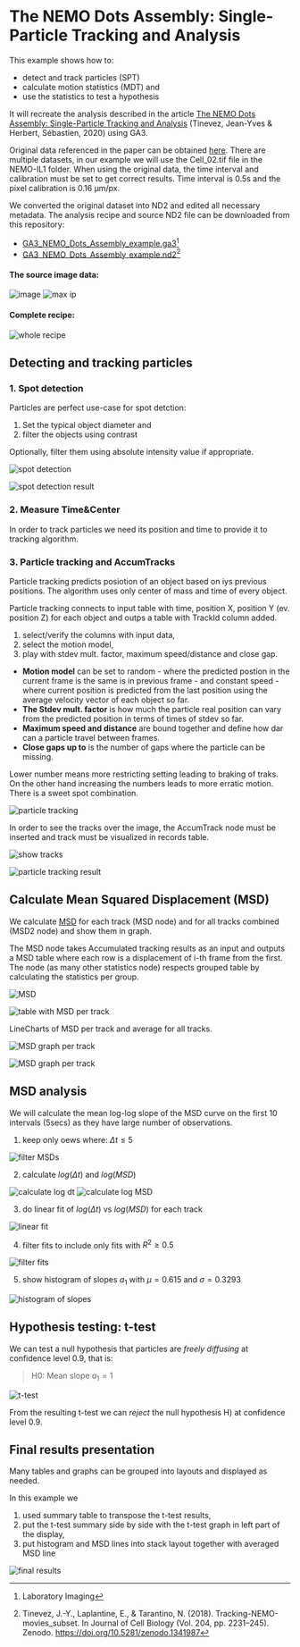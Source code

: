# The NEMO Dots Assembly: Single-Particle Tracking and Analysis

This example shows how to:
- detect and track particles (SPT) 
- calculate motion statistics (MDT) and
- use the statistics to test a hypothesis

It will recreate the analysis described in the article [The NEMO Dots Assembly: Single-Particle Tracking and Analysis](https://doi.org/10.1007/978-3-030-22386-1_4) (Tinevez, Jean-Yves & Herbert, Sébastien, 2020) using GA3. 

Original data referenced in the paper can be obtained [here](https://zenodo.org/record/1341987#.YFmlw69Kg-U). There are multiple datasets, in our example we will use the Cell_02.tif file in the NEMO-IL1 folder. When using the original data, the time interval and calibration must be set to get correct results. Time interval is 0.5s and the pixel calibration is 0.16 µm/px.

We converted the original dataset into ND2 and edited all necessary metadata. The analysis recipe and source ND2 file can be downloaded from this repository:
- [GA3_NEMO_Dots_Assembly_example.ga3](GA3_NEMO_Dots_Assembly_example.ga3)[^1]
- [GA3_NEMO_Dots_Assembly_example.nd2](GA3_NEMO_Dots_Assembly_example.nd2)[^2]

#### The source image data:

![image](images/01_img.png "Image 1 - first frame")
![max ip](images/02_max_ip.png "Image 2 - maximum intensity projection")

#### Complete recipe:

![whole recipe](images/03_whole_recipe.png "Image 3 - whole recipe")

## Detecting and tracking particles

### 1. Spot detection

Particles are perfect use-case for spot detction:

1) Set the typical object diameter and
2) filter the objects using contrast

Optionally, filter them using absolute intensity value if appropriate. 

![spot detection](images/14_spot_detection.png "Image 4 - spot detection definition")

![spot detection result](images/15_spot_detection_result.png "Image 5 - spot detection result")

### 2. Measure Time&Center

In order to track particles we need its position and time to provide it to tracking algorithm.

### 3. Particle tracking and AccumTracks

Particle tracking predicts posiotion of an object based on iys previous positions. The algorithm uses only center of mass and time of every object.

Particle tracking connects to input table with time, position X, position Y (ev. position Z) for each object and outps a table with TrackId column added. 

1) select/verify the columns with input data,
2) select the motion model,
3) play with stdev mult. factor, maximum speed/distance and close gap.

- **Motion model** can be set to random - where the predicted postion in the current frame is the same is in previous frame - and constant speed - where current position is predicted from the last position using the average velocity vector of each object so far.
- **The Stdev mult. factor** is how much the particle real position can vary from the predicted position in terms of times of stdev so far.
- **Maximum speed and distance** are bound together and define how dar can a particle travel between frames.
- **Close gaps up to** is the number of gaps where the particle can be missing.

Lower number means more restricting setting leading to braking of traks. On the other hand increasing the numbers leads to more erratic motion.
There is a sweet spot combination.

![particle tracking](images/16_particle_tracking.png "Image 6 - particle tracking definition")

In order to see the tracks over the image, the AccumTrack node must be inserted and track must be visualized in records table.

![show tracks](images/17_particle_tracking_button.png "Image 7 - show tracks")

![particle tracking result](images/18_particle_tracking_result.png "Image 8 - particle tracking result on MAxIP")

## Calculate Mean Squared Displacement (MSD)

We calculate [MSD](https://en.wikipedia.org/wiki/Mean_squared_displacement) for each track (MSD node) and for all tracks combined (MSD2 node) and show them in graph.

The MSD node takes Accumulated tracking results as an input and outputs a MSD table where each row is a displacement of i-th frame from the first.
The node (as many other statistics node) respects grouped table by calculating the statistics per group.

![MSD](images/21_msd.png "Image 9 - MSD definition")

![table with MSD per track](images/22_msd_result.png "Image 10 - table with MSD per track")

LineCharts of MSD per track and average for all tracks.

![MSD graph per track](images/23_msd_graphs.png "Image 11 - graph of MSD per track")

![MSD graph per track](images/24_msd_graph.png "Image 12 - graph of average MSD")

## MSD analysis

We will calculate the mean log-log slope of the MSD curve on the first 10 intervals (5secs) as they have large number of observations.

1) keep only oews where: $\Delta{t} \leq 5$ 

![filter MSDs](images/31_filter_msd.png "Image 13 - filter MSD")

2) calculate $log(\Delta{t})$ and $log(MSD)$

![calculate log dt](images/32_log_dt.png "Image 14 - calculate log(dt)")
![calculate log MSD](images/33_log_msd.png "Image 15 - calculate log(MSD)")

3) do linear fit of $log(\Delta{t})$ vs $log(MSD)$ for each track

![linear fit](images/34_linear_fit.png "Image 16 - linear fit")

4) filter fits to include only fits with $R^2 \geq 0.5$

![filter fits](images/35_filter_fits.png "Image 17 - filter fits")

5) show histogram of slopes $a_1$ with $\mu = 0.615$ and $\sigma=0.3293$

![histogram of slopes](images/36_a1_histogram.png "Image 18 - histogram of slopes")

## Hypothesis testing: t-test

We can test a null hypothesis that particles are *freely diffusing* at confidence level 0.9, that is:
> H0: Mean slope $a_1 = 1$

![t-test](images/37_t-test.png "Image 19 - t-test")

From the resulting t-test we can *reject* the null hypothesis H) at confidence level 0.9.

## Final results presentation

Many tables and graphs can be grouped into layouts and displayed as needed.

In this example we 

1. used summary table to transpose the t-test results,
2. put the t-test summary side by side with the t-test graph in left part of the display,
3. put histogram and MSD lines into stack layout together with averaged MSD line

![final results](images/38_final.png "Image 20 - final results")

[^1]: Laboratory Imaging
[^2]: Tinevez, J.-Y., Laplantine, E., & Tarantino, N. (2018). Tracking-NEMO-movies_subset. In Journal of Cell Biology (Vol. 204, pp. 2231–245). Zenodo. https://doi.org/10.5281/zenodo.1341987

